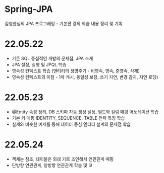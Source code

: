 # Spring-JPA
김영한님의 JPA 프로그래밍 - 기본편 강의 학습 내용 정리 및 기록

# 22.05.22
 - 기존 SQL 중심적인 개발의 문제점, JPA 소개
 - JPA 설정, 실행 및 JPQL 학습
 - 영속성 컨텍스트 학습 (엔티티의 생명주기 - 비영속, 영속, 준영속, 삭제)
 - 영속성 컨텍스트의 이점 - 1차 캐시, 동일성 보장, 쓰기 지연, 변경 감지, 지연 로딩)

# 22.05.23
 - @Entity 속성 정리, DB 스키마 자동 생성 설정, 필드와 컬럼 매핑 어노테이션 학습
 - 기본 키 매핑 IDENTITY, SEQUENCE, TABLE 전략 특징 학습
 - 실제와 비슷한 예제를 통해 데이터 중심 엔티티 설계의 문제점 학습

# 22.05.24
 - 객체는 참조, 테이블은 외래 키로 조인해서 연관관계 매핑
 - 단방향 연관관계, 양방향 연관관계 학습 및 코
